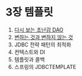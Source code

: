 # 3장 템플릿

1. [다시 보는 초난감 DAO](./01.md)
2. [변하는 것과 변하지 않는 것](./02.md)
3. JDBC 전략 패턴의 최적화
4. 컨텍스트와 DI
5. 템플릿과 콜백
6. 스프링의 JDBCTEMPLATE
